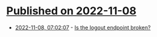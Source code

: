 # [Published on 2022-11-08](index.md)

* [2022-11-08, 07:02:07](https://lobste.rs/s/nacbiq/is_logout_endpoint_broken) - [Is the logout endpoint broken?](https://lobste.rs/s/nacbiq/is_logout_endpoint_broken)
